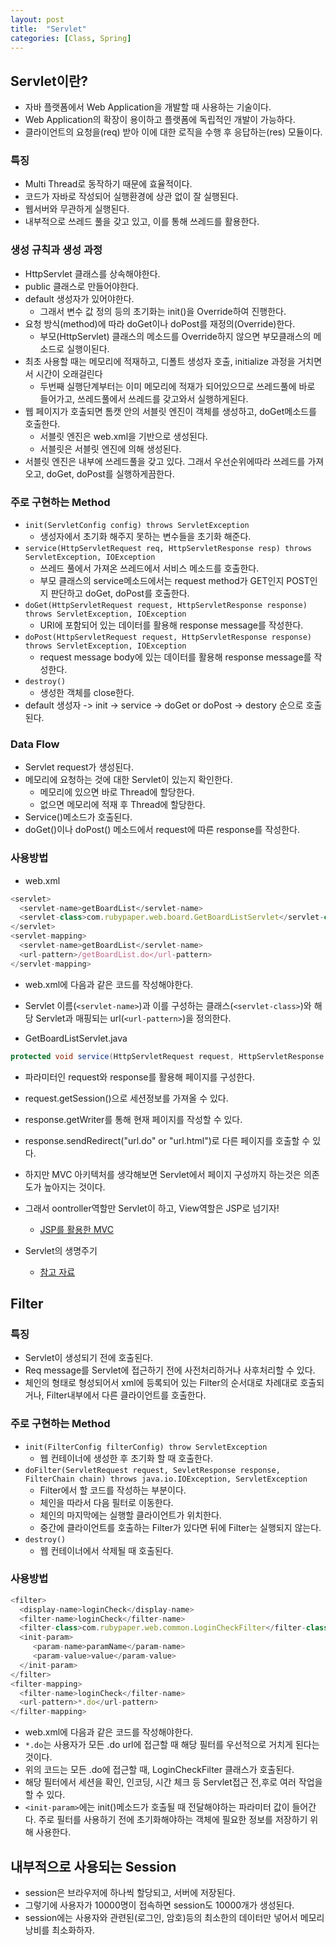 ```yaml
---
layout: post
title:  "Servlet"
categories: [Class, Spring]
---
```


## Servlet이란?
- 자바 플랫폼에서 Web Application을 개발할 때 사용하는 기술이다.
- Web Application의 확장이 용이하고 플랫폼에 독립적인 개발이 가능하다.
- 클라이언트의 요청을(req) 받아 이에 대한 로직을 수행 후 응답하는(res) 모듈이다.

### 특징
- Multi Thread로 동작하기 때문에 효율적이다.
- 코드가 자바로 작성되어 실행환경에 상관 없이 잘 실행된다.
- 웹서버와 무관하게 실행된다.
- 내부적으로 쓰레드 풀을 갖고 있고, 이를 통해 쓰레드를 활용한다.

### 생성 규칙과 생성 과정
- HttpServlet 클래스를 상속해야한다.
- public 클래스로 만들어야한다.
- default 생성자가 있어야한다.
  - 그래서 변수 값 정의 등의 초기화는 init()을 Override하여 진행한다.
- 요청 방식(method)에 따라 doGet이나 doPost를 재정의(Override)한다.
  - 부모(HttpServlet) 클래스의 메소드를 Override하지 않으면 부모클래스의 메소드로 실행이된다.
- 최초 사용할 때는 메모리에 적재하고, 디폴트 생성자 호출, initialize 과정을 거치면서 시간이 오래걸린다
  - 두번째 실행단계부터는 이미 메모리에 적재가 되어있으므로 쓰레드풀에 바로 들어가고, 쓰레드풀에서 쓰레드를 갖고와서 실행하게된다.
- 웹 페이지가 호출되면 톰캣 안의 서블릿 엔진이 객체를 생성하고, doGet메소드를 호출한다.
  - 서블릿 엔진은 web.xml을 기반으로 생성된다.
  - 서블릿은 서블릿 엔진에 의해 생성된다.
- 서블릿 엔진은 내부에 쓰레드풀을 갖고 있다. 그래서 우선순위에따라 쓰레드를 가져오고, doGet, doPost를 실행하게끔한다.

### 주로 구현하는 Method
- `init(ServletConfig config) throws ServletException`
  - 생성자에서 초기화 해주지 못하는 변수들을 초기화 해준다.
- `service(HttpServletRequest req, HttpServletResponse resp) throws ServletException, IOException`
  - 쓰레드 풀에서 가져온 쓰레드에서 서비스 메소드를 호출한다.
  - 부모 클래스의 service메소드에서는 request method가 GET인지 POST인지 판단하고 doGet, doPost를 호출한다.
- `doGet(HttpServletRequest request, HttpServletResponse response) throws ServletException, IOException`
  - URI에 포함되어 있는 데이터를 활용해 response message를 작성한다.
- `doPost(HttpServletRequest request, HttpServletResponse response) throws ServletException, IOException`
  - request message body에 있는 데이터를 활용해 response message를 작성한다.
- `destroy()`
  - 생성한 객체를 close한다.
- default 생성자 -> init -> service -> doGet or doPost -> destory 순으로 호출된다.

### Data Flow
- Servlet request가 생성된다.
- 메모리에 요청하는 것에 대한 Servlet이 있는지 확인한다.
  - 메모리에 있으면 바로 Thread에 할당한다.
  - 없으면 메모리에 적재 후 Thread에 할당한다.
- Service()메소드가 호출된다.
- doGet()이나 doPost() 메소드에서 request에 따른 response를 작성한다.

### 사용방법
- web.xml

```javascript
<servlet>
  <servlet-name>getBoardList</servlet-name>
  <servlet-class>com.rubypaper.web.board.GetBoardListServlet</servlet-class>
</servlet>
<servlet-mapping>
  <servlet-name>getBoardList</servlet-name>
  <url-pattern>/getBoardList.do</url-pattern>
</servlet-mapping>
```

  - web.xml에 다음과 같은 코드를 작성해야한다.
  - Servlet 이름(`<servlet-name>`)과 이를 구성하는 클래스(`<servlet-class>`)와 해당 Servlet과 매핑되는 url(`<url-pattern>`)을 정의한다.

- GetBoardListServlet.java
``` java
protected void service(HttpServletRequest request, HttpServletResponse response) throws ServletException, IOException {}
```

  - 파라미터인 request와 response를 활용해 페이지를 구성한다.
  - request.getSession()으로 세션정보를 가져올 수 있다.
  - response.getWriter를 통해 현재 페이지를 작성할 수 있다.
  - response.sendRedirect("url.do" or "url.html")로 다른 페이지를 호출할 수 있다.
  - 하지만 MVC 아키텍처를 생각해보면 Servlet에서 페이지 구성까지 하는것은 의존도가 높아지는 것이다.
  - 그래서 oontroller역할만 Servlet이 하고, View역할은 JSP로 넘기자!
    - [JSP를 활용한 MVC](https://chundh.github.io/posts/JSP/)

- Servlet의 생명주기
  - [참고 자료](https://codevang.tistory.com/193)

## Filter
### 특징
- Servlet이 생성되기 전에 호출된다.
- Req message를 Servlet에 접근하기 전에 사전처리하거나 사후처리할 수 있다.
- 체인의 형태로 형성되어서 xml에 등록되어 있는 Filter의 순서대로 차례대로 호출되거나, Filter내부에서 다른 클라이언트를 호출한다.

### 주로 구현하는 Method
- `init(FilterConfig filterConfig) throw ServletException`
  - 웹 컨테이너에 생성한 후 초기화 할 때 호출한다.
- `doFilter(ServletRequest request, SevletResponse response, FilterChain chain) throws java.io.IOException, ServletException`
  - Filter에서 할 코드를 작성하는 부분이다.
  - 체인을 따라서 다음 필터로 이동한다.
  - 체인의 마지막에는 실행할 클라이언트가 위치한다.
  - 중간에 클라이언트를 호출하는 Filter가 있다면 뒤에 Filter는 실행되지 않는다.
- `destroy()`
  - 웹 컨테이너에서 삭제될 때 호출된다.

### 사용방법
```javascript
<filter>
  <display-name>loginCheck</display-name>
  <filter-name>loginCheck</filter-name>
  <filter-class>com.rubypaper.web.common.LoginCheckFilter</filter-class>
  <init-param>
     <param-name>paramName</param-name>
     <param-value>value</param-value>
  </init-param>
</filter>
<filter-mapping>
  <filter-name>loginCheck</filter-name>
  <url-pattern>*.do</url-pattern>
</filter-mapping>
```

- web.xml에 다음과 같은 코드를 작성해야한다.
- `*.do`는 사용자가 모든 .do url에 접근할 때 해당 필터를 우선적으로 거치게 된다는 것이다.
- 위의 코드는 모든 .do에 접근할 때, LoginCheckFilter 클래스가 호출된다.
- 해당 필터에서 세션을 확인, 인코딩, 시간 체크 등 Servlet접근 전,후로 여러 작업을 할 수 있다.
- `<init-param>`에는 init()메소드가 호출될 때 전달해야하는 파라미터 값이 들어간다. 주로 필터를 사용하기 전에 초기화해야하는 객체에 필요한 정보를 저장하기 위해 사용한다.

## 내부적으로 사용되는 Session
- session은 브라우저에 하나씩 할당되고, 서버에 저장된다.
- 그렇기에 사용자가 10000명이 접속하면 session도 10000개가 생성된다.
- session에는 사용자와 관련된(로그인, 암호)등의 최소한의 데이터만 넣어서 메모리 낭비를 최소화하자.